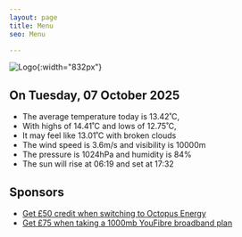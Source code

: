 ```yaml
---
layout: page
title: Menu
seo: Menu

---
```


![Logo](/images/logo.jpg){:width="832px"}

<!-- weather_marker starts -->
## On Tuesday, 07 October 2025

- The average temperature today is 13.42˚C,
- With highs of 14.41˚C and lows of 12.75˚C,
- It may feel like 13.01˚C with broken clouds
- The wind speed is 3.6m/s and visibility is 10000m
- The pressure is 1024hPa and humidity is 84%
- The sun will rise at 06:19 and set at 17:32

<!-- weather_marker ends -->

## Sponsors

- [Get £50 credit when switching to Octopus Energy](https://bit.ly/3oD1nnS)
- [Get £75 when taking a 1000mb YouFibre broadband plan](https://aklam.io/91zWhU?)
